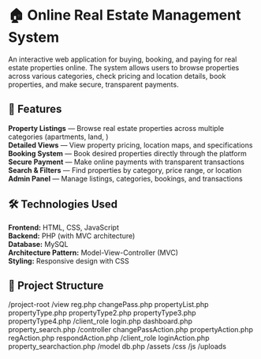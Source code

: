 # 🏠 Online Real Estate Management System

An interactive web application for buying, booking, and paying for real estate properties online. The system allows users to browse properties across various categories, check pricing and location details, book properties, and make secure, transparent payments.

## 🚀 Features

**Property Listings** — Browse real estate properties across multiple categories (apartments, land, )  
**Detailed Views** — View property pricing, location maps, and specifications  
**Booking System** — Book desired properties directly through the platform  
**Secure Payment** — Make online payments with transparent transactions  
**Search & Filters** — Find properties by category, price range, or location  
**Admin Panel** — Manage listings, categories, bookings, and transactions  

## 🛠️ Technologies Used

**Frontend:** HTML, CSS, JavaScript  
**Backend:** PHP (with MVC architecture)  
**Database:** MySQL  
**Architecture Pattern:** Model-View-Controller (MVC)  
**Styling:** Responsive design with CSS  

## 📂 Project Structure
/project-root
/view
reg.php
changePass.php
propertyList.php
propertyType.php
propertyType2.php
propertyType3.php
propertyType4.php
/client_role
login.php
dashboard.php
property_search.php
/controller
changePassAction.php
propertyAction.php
regAction.php
respondAction.php
/client_role
loginAction.php
property_searchaction.php
/model
db.php
/assets
/css
/js
/uploads

